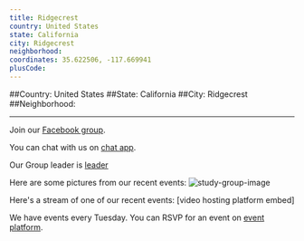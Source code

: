 ```yaml
---
title: Ridgecrest
country: United States
state: California
city: Ridgecrest
neighborhood: 
coordinates: 35.622506, -117.669941
plusCode:
---
```


##Country: United States
##State: California
##City: Ridgecrest
##Neighborhood: 
*****
Join our [Facebook group](https://www.facebook.com/groups/free.code.camp.ridgecrest).

You can chat with us on [chat app]().

Our Group leader is [leader]()

Here are some pictures from our recent events:
![study-group-image]()

Here's a stream of one of our recent events:
[video hosting platform embed]

We have events every Tuesday. You can RSVP for an event on [event platform]().
